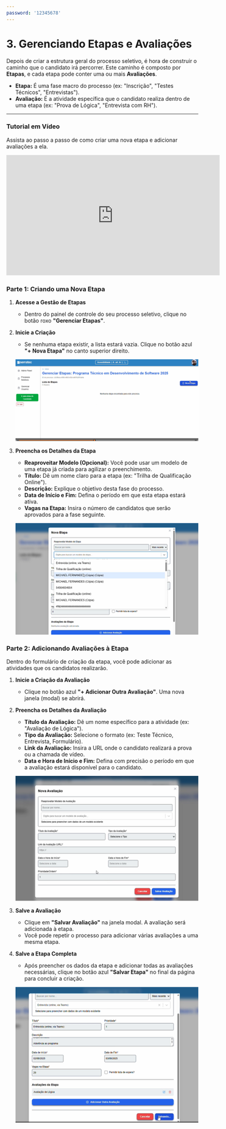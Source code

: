 ```yaml
---
password: '12345678'
---
```


# 3. Gerenciando Etapas e Avaliações

Depois de criar a estrutura geral do processo seletivo, é hora de construir o caminho que o candidato irá percorrer. Este caminho é composto por **Etapas**, e cada etapa pode conter uma ou mais **Avaliações**.

- **Etapa:** É uma fase macro do processo (ex: "Inscrição", "Testes Técnicos", "Entrevistas").
- **Avaliação:** É a atividade específica que o candidato realiza dentro de uma etapa (ex: "Prova de Lógica", "Entrevista com RH").

---

### Tutorial em Vídeo

Assista ao passo a passo de como criar uma nova etapa e adicionar avaliações a ela.

<iframe width="560" height="315" src="https://www.youtube.com/embed/XskeEsx3NTg?si=uxUKcxGZPcjZdpnD&start=255" title="YouTube video player" frameborder="0" allow="accelerometer; autoplay; clipboard-write; encrypted-media; gyroscope; picture-in-picture; web-share" referrerpolicy="strict-origin-when-cross-origin" allowfullscreen></iframe>

### Parte 1: Criando uma Nova Etapa

1.  **Acesse a Gestão de Etapas**
    * Dentro do painel de controle do seu processo seletivo, clique no botão roxo **"Gerenciar Etapas"**.

2.  **Inicie a Criação**
    * Se nenhuma etapa existir, a lista estará vazia. Clique no botão azul **"+ Nova Etapa"** no canto superior direito.

    ![Tela de Gerenciar Etapas com o botão + Nova Etapa em destaque.](../assets/images/gestor/Gerenciando%20Etapas%20e%20Avaliações.png)

3.  **Preencha os Detalhes da Etapa**
    * **Reaproveitar Modelo (Opcional):** Você pode usar um modelo de uma etapa já criada para agilizar o preenchimento.
    * **Título:** Dê um nome claro para a etapa (ex: "Trilha de Qualificação Online").
    * **Descrição:** Explique o objetivo desta fase do processo.
    * **Data de Início e Fim:** Defina o período em que esta etapa estará ativa.
    * **Vagas na Etapa:** Insira o número de candidatos que serão aprovados para a fase seguinte.

    ![Formulário de criação de uma Nova Etapa.](../assets/images/gestor/Criando%20uma%20Nova%20Etapa.png)

### Parte 2: Adicionando Avaliações à Etapa

Dentro do formulário de criação da etapa, você pode adicionar as atividades que os candidatos realizarão.

1.  **Inicie a Criação da Avaliação**
    * Clique no botão azul **"+ Adicionar Outra Avaliação"**. Uma nova janela (modal) se abrirá.

2.  **Preencha os Detalhes da Avaliação**
    * **Título da Avaliação:** Dê um nome específico para a atividade (ex: "Avaliação de Lógica").
    * **Tipo da Avaliação:** Selecione o formato (ex: Teste Técnico, Entrevista, Formulário).
    * **Link da Avaliação:** Insira a URL onde o candidato realizará a prova ou a chamada de vídeo.
    * **Data e Hora de Início e Fim:** Defina com precisão o período em que a avaliação estará disponível para o candidato.

    ![Janela modal para adicionar uma Nova Avaliação.](../assets/images/gestor/Adicionando%20Avaliações%20à%20Etapa.png)

3.  **Salve a Avaliação**
    * Clique em **"Salvar Avaliação"** na janela modal. A avaliação será adicionada à etapa.
    * Você pode repetir o processo para adicionar várias avaliações a uma mesma etapa.

4.  **Salve a Etapa Completa**
    * Após preencher os dados da etapa e adicionar todas as avaliações necessárias, clique no botão azul **"Salvar Etapa"** no final da página para concluir a criação.

    ![Botão para salvar a etapa com todas as suas avaliações.](../assets/images/gestor/Salve%20a%20Etapa%20Completa.png)